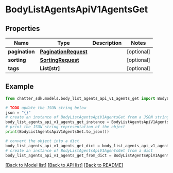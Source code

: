 # BodyListAgentsApiV1AgentsGet


## Properties

Name | Type | Description | Notes
------------ | ------------- | ------------- | -------------
**pagination** | [**PaginationRequest**](PaginationRequest.md) |  | [optional] 
**sorting** | [**SortingRequest**](SortingRequest.md) |  | [optional] 
**tags** | **List[str]** |  | [optional] 

## Example

```python
from chatter_sdk.models.body_list_agents_api_v1_agents_get import BodyListAgentsApiV1AgentsGet

# TODO update the JSON string below
json = "{}"
# create an instance of BodyListAgentsApiV1AgentsGet from a JSON string
body_list_agents_api_v1_agents_get_instance = BodyListAgentsApiV1AgentsGet.from_json(json)
# print the JSON string representation of the object
print(BodyListAgentsApiV1AgentsGet.to_json())

# convert the object into a dict
body_list_agents_api_v1_agents_get_dict = body_list_agents_api_v1_agents_get_instance.to_dict()
# create an instance of BodyListAgentsApiV1AgentsGet from a dict
body_list_agents_api_v1_agents_get_from_dict = BodyListAgentsApiV1AgentsGet.from_dict(body_list_agents_api_v1_agents_get_dict)
```
[[Back to Model list]](../README.md#documentation-for-models) [[Back to API list]](../README.md#documentation-for-api-endpoints) [[Back to README]](../README.md)


